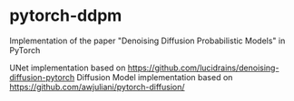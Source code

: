 # pytorch-ddpm
Implementation of the paper "Denoising Diffusion Probabilistic Models" in PyTorch

UNet implementation based on https://github.com/lucidrains/denoising-diffusion-pytorch
Diffusion Model implementation based on https://github.com/awjuliani/pytorch-diffusion/
